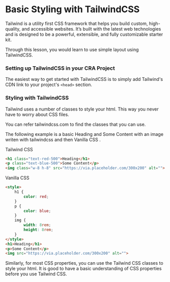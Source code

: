 # Basic Styling with TailwindCSS

Tailwind is a utility first CSS framework that helps you build custom, high-quality, and accessible websites. It’s built with the latest web technologies and is designed to be a powerful, extensible, and fully customizable starter kit.

Through this lesson, you would learn to use simple layout using TailwindCSS.

### Setting up TailwindCSS in your CRA Project

The easiest way to get started with TailwindCSS is to simply add Tailwind's CDN link to your project's `<head>` section.

### Styling with TailwindCSS

Tailwind uses a number of classes to style your html. This way you never have to worry about CSS files.

You can refer tailwindcss.com to find the classes that you can use.

The following example is a basic Heading and Some Content with an image writen with  tailwindcss and then Vanilla CSS .

Tailwind CSS

```html
<h1 class="text-red-500">Heading</h1>
<p class="text-blue-500">Some Content</p>
<img class="w-8 h-8" src="https://via.placeholder.com/300x200" alt="">
```

Vanilla CSS

```html
<style>
    h1 {
        color: red;
    }
    p {
        color: blue;
    }
    img {
        width: 8rem;
        height: 8rem;
    }
</style>
<h1>Heading</h1>
<p>Some Content</p>
<img src="https://via.placeholder.com/300x200" alt="">
```

Similarly, for most CSS properties, you can use the Tailwind CSS classes to style your html. It is good to have a basic understanding of CSS properties before you use Tailwind CSS.
